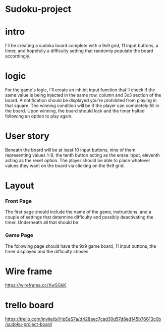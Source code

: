 # Sudoku-project

# intro
I'll be creating a sudoku board complete with a 9x9 grid, 11 input buttons, a timer, and hopefully a difficulty setting that randomly populate the board accordingly.

# logic
For the game's logic, I'll create an inhibit input function that'll check if the same value is being injected in the same row, column and 3x3 section of the board. A notification should be displayed you're prohibited from playing in that square. The winning condition will be if the player can completely fill in the board. Upon winning, the board should lock and the timer halted following an option to play again.

# User story
Beneath the board will be at least 10 input buttons, nine of them representing values 1-9, the tenth button acting as the erase input, eleventh acting as the reset option. The player should be able to place whatever values they want on the board via clicking on the 9x9 grid.

# Layout

### Front Page
The first page should include the name of the game, instructions, and a couple of settings that determine difficulty and possibly deactivating the timer. Underneath all that should be

### Game Page
The following page should have the 9x9 game board, 11 input buttons, the timer displayed and the difficulty chosen

# Wire frame
https://wireframe.cc/XwSGkK

# trello board
https://trello.com/invite/b/lHpEeS7a/d428eec7cad30d57d8ed145b76613c0b/sudoku-project-board